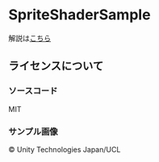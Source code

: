 # SpriteShaderSample

解説は[こちら](https://github.com/mike-neko/SpriteShaderSample)

## ライセンスについて
### ソースコード
MIT

### サンプル画像
© Unity Technologies Japan/UCL
